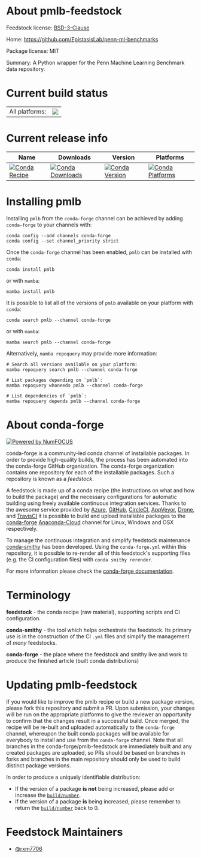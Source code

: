 About pmlb-feedstock
====================

Feedstock license: [BSD-3-Clause](https://github.com/conda-forge/pmlb-feedstock/blob/main/LICENSE.txt)

Home: https://github.com/EpistasisLab/penn-ml-benchmarks

Package license: MIT

Summary: A Python wrapper for the Penn Machine Learning Benchmark data repository.

Current build status
====================


<table><tr><td>All platforms:</td>
    <td>
      <a href="https://dev.azure.com/conda-forge/feedstock-builds/_build/latest?definitionId=18120&branchName=main">
        <img src="https://dev.azure.com/conda-forge/feedstock-builds/_apis/build/status/pmlb-feedstock?branchName=main">
      </a>
    </td>
  </tr>
</table>

Current release info
====================

| Name | Downloads | Version | Platforms |
| --- | --- | --- | --- |
| [![Conda Recipe](https://img.shields.io/badge/recipe-pmlb-green.svg)](https://anaconda.org/conda-forge/pmlb) | [![Conda Downloads](https://img.shields.io/conda/dn/conda-forge/pmlb.svg)](https://anaconda.org/conda-forge/pmlb) | [![Conda Version](https://img.shields.io/conda/vn/conda-forge/pmlb.svg)](https://anaconda.org/conda-forge/pmlb) | [![Conda Platforms](https://img.shields.io/conda/pn/conda-forge/pmlb.svg)](https://anaconda.org/conda-forge/pmlb) |

Installing pmlb
===============

Installing `pmlb` from the `conda-forge` channel can be achieved by adding `conda-forge` to your channels with:

```
conda config --add channels conda-forge
conda config --set channel_priority strict
```

Once the `conda-forge` channel has been enabled, `pmlb` can be installed with `conda`:

```
conda install pmlb
```

or with `mamba`:

```
mamba install pmlb
```

It is possible to list all of the versions of `pmlb` available on your platform with `conda`:

```
conda search pmlb --channel conda-forge
```

or with `mamba`:

```
mamba search pmlb --channel conda-forge
```

Alternatively, `mamba repoquery` may provide more information:

```
# Search all versions available on your platform:
mamba repoquery search pmlb --channel conda-forge

# List packages depending on `pmlb`:
mamba repoquery whoneeds pmlb --channel conda-forge

# List dependencies of `pmlb`:
mamba repoquery depends pmlb --channel conda-forge
```


About conda-forge
=================

[![Powered by
NumFOCUS](https://img.shields.io/badge/powered%20by-NumFOCUS-orange.svg?style=flat&colorA=E1523D&colorB=007D8A)](https://numfocus.org)

conda-forge is a community-led conda channel of installable packages.
In order to provide high-quality builds, the process has been automated into the
conda-forge GitHub organization. The conda-forge organization contains one repository
for each of the installable packages. Such a repository is known as a *feedstock*.

A feedstock is made up of a conda recipe (the instructions on what and how to build
the package) and the necessary configurations for automatic building using freely
available continuous integration services. Thanks to the awesome service provided by
[Azure](https://azure.microsoft.com/en-us/services/devops/), [GitHub](https://github.com/),
[CircleCI](https://circleci.com/), [AppVeyor](https://www.appveyor.com/),
[Drone](https://cloud.drone.io/welcome), and [TravisCI](https://travis-ci.com/)
it is possible to build and upload installable packages to the
[conda-forge](https://anaconda.org/conda-forge) [Anaconda-Cloud](https://anaconda.org/)
channel for Linux, Windows and OSX respectively.

To manage the continuous integration and simplify feedstock maintenance
[conda-smithy](https://github.com/conda-forge/conda-smithy) has been developed.
Using the ``conda-forge.yml`` within this repository, it is possible to re-render all of
this feedstock's supporting files (e.g. the CI configuration files) with ``conda smithy rerender``.

For more information please check the [conda-forge documentation](https://conda-forge.org/docs/).

Terminology
===========

**feedstock** - the conda recipe (raw material), supporting scripts and CI configuration.

**conda-smithy** - the tool which helps orchestrate the feedstock.
                   Its primary use is in the construction of the CI ``.yml`` files
                   and simplify the management of *many* feedstocks.

**conda-forge** - the place where the feedstock and smithy live and work to
                  produce the finished article (built conda distributions)


Updating pmlb-feedstock
=======================

If you would like to improve the pmlb recipe or build a new
package version, please fork this repository and submit a PR. Upon submission,
your changes will be run on the appropriate platforms to give the reviewer an
opportunity to confirm that the changes result in a successful build. Once
merged, the recipe will be re-built and uploaded automatically to the
`conda-forge` channel, whereupon the built conda packages will be available for
everybody to install and use from the `conda-forge` channel.
Note that all branches in the conda-forge/pmlb-feedstock are
immediately built and any created packages are uploaded, so PRs should be based
on branches in forks and branches in the main repository should only be used to
build distinct package versions.

In order to produce a uniquely identifiable distribution:
 * If the version of a package **is not** being increased, please add or increase
   the [``build/number``](https://docs.conda.io/projects/conda-build/en/latest/resources/define-metadata.html#build-number-and-string).
 * If the version of a package **is** being increased, please remember to return
   the [``build/number``](https://docs.conda.io/projects/conda-build/en/latest/resources/define-metadata.html#build-number-and-string)
   back to 0.

Feedstock Maintainers
=====================

* [@rxm7706](https://github.com/rxm7706/)

